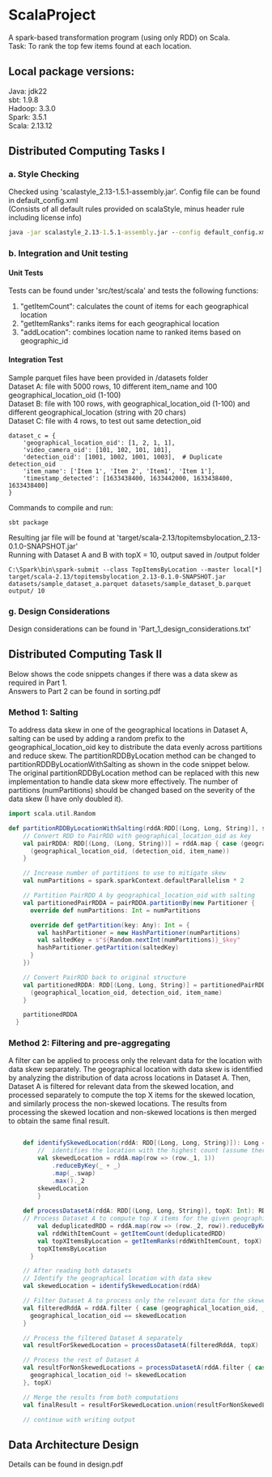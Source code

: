 # ScalaProject

A spark-based transformation program (using only RDD) on Scala.  
Task: To rank the top few items found at each location. 

## Local package versions:
Java: jdk22  
sbt: 1.9.8  
Hadoop: 3.3.0  
Spark: 3.5.1  
Scala: 2.13.12  

## Distributed Computing Tasks I
### a. Style Checking 
Checked using 'scalastyle_2.13-1.5.1-assembly.jar'. Config file can be found in default_config.xml  
(Consists of all default rules provided on scalaStyle, minus header rule including license info)
``` cmd
java -jar scalastyle_2.13-1.5.1-assembly.jar --config default_config.xml src/main/scala
```
### b. Integration and Unit testing
#### Unit Tests
Tests can be found under 'src/test/scala' and tests the following functions:
1. "getItemCount": calculates the count of items for each geographical location
2. "getItemRanks": ranks items for each geographical location
3. "addLocation": combines location name to ranked items based on geographic_id

#### Integration Test
Sample parquet files have been provided in /datasets folder  
Dataset A: file with 5000 rows, 10 different item_name and 100 geographical_location_oid (1-100)  
Dataset B: file with 100 rows, with geographical_location_oid (1-100) and different geographical_location (string with 20 chars)  
Dataset C: file with 4 rows, to test out same detection_oid  

``` 
dataset_c = {
    'geographical_location_oid': [1, 2, 1, 1],
    'video_camera_oid': [101, 102, 101, 101],
    'detection_oid': [1001, 1002, 1001, 1003],  # Duplicate detection_oid
    'item_name': ['Item 1', 'Item 2', 'Item1', 'Item 1'],
    'timestamp_detected': [1633438400, 1633442000, 1633438400, 1633438400]
}
```  

Commands to compile and run:

```
sbt package
```
Resulting jar file will be found at 'target/scala-2.13/topitemsbylocation_2.13-0.1.0-SNAPSHOT.jar'  
Running with Dataset A and B with topX = 10, output saved in /output folder
```
C:\Spark\bin\spark-submit --class TopItemsByLocation --master local[*] target/scala-2.13/topitemsbylocation_2.13-0.1.0-SNAPSHOT.jar datasets/sample_dataset_a.parquet datasets/sample_dataset_b.parquet output/ 10
```

### g. Design Considerations

Design considerations can be found in 'Part_1_design_considerations.txt'

## Distributed Computing Task II 

Below shows the code snippets changes if there was a data skew as required in Part 1.  
Answers to Part 2 can be found in sorting.pdf
### Method 1: Salting
To address data skew in one of the geographical locations in Dataset A, salting can be used by adding a random prefix to the geographical_location_oid key to distribute the data evenly across partitions and reduce skew. The partitionRDDByLocation method can be changed to partitionRDDByLocationWithSalting as shown in the code snippet below. The original partitionRDDByLocation method can be replaced with this new implementation to handle data skew more effectively. The number of partitions (numPartitions) should be changed based on the severity of the data skew (I have only doubled it).

``` scala
import scala.util.Random

def partitionRDDByLocationWithSalting(rddA:RDD[(Long, Long, String)], spark: SparkSession): RDD[(Long, Long, String)] = {
    // Convert RDD to PairRDD with geographical_location_oid as key
    val pairRDDA: RDD[(Long, (Long, String))] = rddA.map { case (geographical_location_oid, detection_oid, item_name) =>
      (geographical_location_oid, (detection_oid, item_name))
    }

    // Increase number of partitions to use to mitigate skew
    val numPartitions = spark.sparkContext.defaultParallelism * 2

    // Partition PairRDD A by geographical_location_oid with salting
    val partitionedPairRDDA = pairRDDA.partitionBy(new Partitioner {
      override def numPartitions: Int = numPartitions

      override def getPartition(key: Any): Int = {
        val hashPartitioner = new HashPartitioner(numPartitions)
        val saltedKey = s"${Random.nextInt(numPartitions)}_$key"
        hashPartitioner.getPartition(saltedKey)
      }
    })

    // Convert PairRDD back to original structure
    val partitionedRDDA: RDD[(Long, Long, String)] = partitionedPairRDDA.map { case (geographical_location_oid, (detection_oid, item_name)) =>
      (geographical_location_oid, detection_oid, item_name)
    }

    partitionedRDDA
  }
```

### Method 2: Filtering and pre-aggregating
A filter can be applied to process only the relevant data for the location with data skew separately.
The geographical location with data skew is identified by analyzing the distribution of data across locations in Dataset A. Then, Dataset A is filtered for relevant data from the skewed location, and processed separately to compute the top X items for the skewed location, and similarly process the non-skewed locations. The results from processing the skewed location and non-skewed locations is then merged to obtain the same final result.

``` scala

    def identifySkewedLocation(rddA: RDD[(Long, Long, String)]): Long = {
        //  identifies the location with the highest count (assume there is only one)
        val skewedLocation = rddA.map(row => (row._1, 1))
            .reduceByKey(_ + _)
            .map(_.swap)
            .max()._2
        skewedLocation
        }
    
    def processDatasetA(rddA: RDD[(Long, Long, String)], topX: Int): RDD[(Long, String, Int)] = {
    // Process Dataset A to compute top X items for the given geographical location
        val deduplicatedRDD = rddA.map(row => (row._2, row)).reduceByKey((row1, row2) => row1).map(_._2)
        val rddWithItemCount = getItemCount(deduplicatedRDD)
        val topXItemsByLocation = getItemRanks(rddWithItemCount, topX)
        topXItemsByLocation
      }

    // After reading both datasets
    // Identify the geographical location with data skew
    val skewedLocation = identifySkewedLocation(rddA)

    // Filter Dataset A to process only the relevant data for the skewed location
    val filteredRddA = rddA.filter { case (geographical_location_oid, _, _) =>
      geographical_location_oid == skewedLocation
    }

    // Process the filtered Dataset A separately
    val resultForSkewedLocation = processDatasetA(filteredRddA, topX)

    // Process the rest of Dataset A
    val resultForNonSkewedLocations = processDatasetA(rddA.filter { case (geographical_location_oid _, _) =>
      geographical_location_oid != skewedLocation
    }, topX)

    // Merge the results from both computations
    val finalResult = resultForSkewedLocation.union(resultForNonSkewedLocations)

    // continue with writing output

```


## Data Architecture Design

Details can be found in design.pdf

